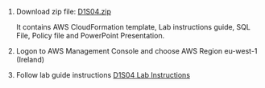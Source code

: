 
1. Download zip file: [D1S04.zip](https://tiny.amazon.com/1f34lh7i0/D1S04)

    It contains
         AWS CloudFormation template,
         Lab instructions guide,
         SQL File, 
         Policy file and
         PowerPoint Presentation.
  
2. Logon to AWS Management Console and choose AWS Region eu-west-1 (Ireland)

3. Follow lab guide instructions [D1S04 Lab Instructions](https://tiny.amazon.com/1au15p9uc/D1S04LabGuide)
